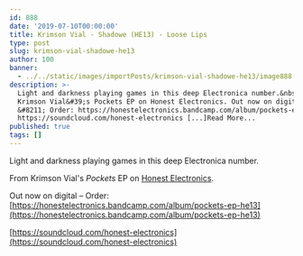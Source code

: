 ```yaml
---
id: 888
date: '2019-07-10T00:00:00'
title: Krimson Vial - Shadowe (HE13) - Loose Lips
type: post
slug: krimson-vial-shadowe-he13
author: 100
banner:
  - ../../static/images/importPosts/krimson-vial-shadowe-he13/image888.jpeg
description: >-
  Light and darkness playing games in this deep Electronica number.&nbsp; From
  Krimson Vial&#39;s Pockets EP on Honest Electronics. Out now on digital
  &#8211; Order: https://honestelectronics.bandcamp.com/album/pockets-ep-he13
  https://soundcloud.com/honest-electronics [...]Read More...
published: true
tags: []
---
```

Light and darkness playing games in this deep Electronica number. 

From Krimson Vial's _Pockets_ EP on [Honest Electronics](https://honestelectronics.bandcamp.com/).

Out now on digital – Order: [](https://honestelectronics.bandcamp.com/album/pockets-ep-he13)[https://honestelectronics.bandcamp.com/album/pockets-ep-he13](https://honestelectronics.bandcamp.com/album/pockets-ep-he13)

[https://soundcloud.com/honest-electronics](https://soundcloud.com/honest-electronics)